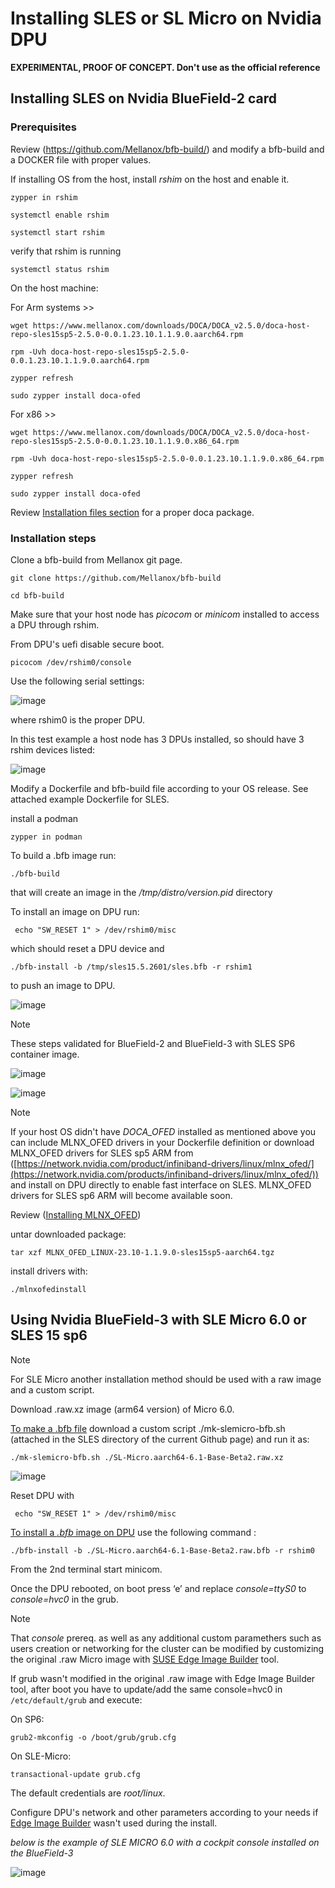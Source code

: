 # Installing SLES or SL Micro on Nvidia DPU 

**EXPERIMENTAL, PROOF OF CONCEPT. Don't use as the official reference**

## Installing SLES on Nvidia BlueField-2 card

### Prerequisites ###


Review (https://github.com/Mellanox/bfb-build/) and modify a bfb-build and a DOCKER file with proper values.

If installing OS from the host, install *rshim* on the host and enable it.

````
zypper in rshim
````
````
systemctl enable rshim
````

````
systemctl start rshim
````

verify that rshim is running

````
systemctl status rshim
````

On the host machine:

For Arm systems >>

````
wget https://www.mellanox.com/downloads/DOCA/DOCA_v2.5.0/doca-host-repo-sles15sp5-2.5.0-0.0.1.23.10.1.1.9.0.aarch64.rpm
````
````
rpm -Uvh doca-host-repo-sles15sp5-2.5.0-0.0.1.23.10.1.1.9.0.aarch64.rpm
````
````
zypper refresh 

````

````
sudo zypper install doca-ofed
````

For x86 >>

````
wget https://www.mellanox.com/downloads/DOCA/DOCA_v2.5.0/doca-host-repo-sles15sp5-2.5.0-0.0.1.23.10.1.1.9.0.x86_64.rpm
````
````
rpm -Uvh doca-host-repo-sles15sp5-2.5.0-0.0.1.23.10.1.1.9.0.x86_64.rpm
````
````
zypper refresh
````
````
sudo zypper install doca-ofed
````


Review [Installation files section](https://docs.nvidia.com/doca/sdk/nvidia+doca+installation+guide+for+linux/index.html#installation-files) for a proper doca package.


### Installation steps ###

Clone a bfb-build from Mellanox git page.

````
git clone https://github.com/Mellanox/bfb-build
````

````
cd bfb-build
````
Make sure that your host node has *picocom* or *minicom* installed to access a DPU through rshim.

From DPU's uefi disable secure boot.
````
picocom /dev/rshim0/console
````
Use the following serial settings:


![image](https://github.com/user-attachments/assets/66719abe-e588-470c-a337-279650c8a00d)


where rshim0 is the proper DPU.

In this test example a host node has 3 DPUs installed, so should have 3 rshim devices listed:

![image](https://github.com/alex-isv/solutions-engineering/assets/52678960/d5b92529-164e-4659-978c-061b0ce9e0be)


Modify a Dockerfile and bfb-build file according to your OS release. See attached example Dockerfile for SLES.

install a podman

````
zypper in podman
````


To build a .bfb image run:

````
./bfb-build
````
that will create an image in the */tmp/distro/version.pid* directory

To install an image on DPU run:

````
 echo "SW_RESET 1" > /dev/rshim0/misc
````
which should reset a DPU device and


````
./bfb-install -b /tmp/sles15.5.2601/sles.bfb -r rshim1
````
to push an image to DPU.

![image](https://github.com/alex-isv/solutions-engineering/assets/52678960/ce6f6da1-58a5-4880-9f0a-88d6a819704c)



> [!NOTE]
> These steps validated for BlueField-2 and BlueField-3 with SLES SP6 container image.
>  



![image](https://github.com/alex-isv/solutions-engineering/assets/52678960/3f2776a1-9ed3-4a7e-a979-e6fe8f0f6503)

![image](https://github.com/alex-isv/solutions-engineering/assets/52678960/ce27a886-9f3c-46a8-8dbd-ee39348b4f9d)


>[!NOTE]
>If your host OS didn't have *DOCA_OFED* installed as mentioned above you can include MLNX_OFED drivers in your Dockerfile definition or download MLNX_OFED drivers for SLES sp5 ARM from ([https://network.nvidia.com/product/infiniband-drivers/linux/mlnx_ofed/](https://network.nvidia.com/products/infiniband-drivers/linux/mlnx_ofed/)) and install on DPU directly to enable fast interface on SLES. MLNX_OFED drivers for SLES sp6 ARM will become available soon.
>
>Review ([Installing MLNX_OFED](https://docs.nvidia.com/networking/display/mlnxofedv24010331/installing+mlnx_ofed))
>
>untar downloaded package:
>````
>tar xzf MLNX_OFED_LINUX-23.10-1.1.9.0-sles15sp5-aarch64.tgz
>````
>install drivers with:
>````
>./mlnxofedinstall
>````

## Using Nvidia BlueField-3 with SLE Micro 6.0 or SLES 15 sp6 ##

>[!NOTE]
> For SLE Micro another installation method should be used with a raw image and a custom script.
>

Download .raw.xz image (arm64 version) of Micro 6.0.

<ins>To make a .bfb file</ins> download a custom script ./mk-slemicro-bfb.sh (attached in the SLES directory of the current Github page) and run it as:

````
./mk-slemicro-bfb.sh ./SL-Micro.aarch64-6.1-Base-Beta2.raw.xz 
````


![image](https://github.com/user-attachments/assets/9dde46ae-2e54-43c9-ad87-b46b3289ad25)

Reset DPU with

````
 echo "SW_RESET 1" > /dev/rshim0/misc
````


<ins>To install a *.bfb* image on DPU</ins> use the following command :

````
./bfb-install -b ./SL-Micro.aarch64-6.1-Base-Beta2.raw.bfb -r rshim0
````


From the 2nd terminal start minicom.


Once the DPU rebooted, on boot press ‘e’ and replace *console=ttyS0* to *console=hvc0* in the grub.

>[!NOTE]
> That *console* prereq. as well as any additional custom paramethers such as users creation or networking for the cluster can be modified by customizing the original .raw Micro image  with [SUSE Edge Image Builder](https://suse-edge.github.io/quickstart-eib.html#) tool.
> 

If grub wasn't modified in the original .raw image with Edge Image Builder tool, after boot you have to update/add the same console=hvc0 in `/etc/default/grub` and execute:

On SP6: 
````
grub2-mkconfig -o /boot/grub/grub.cfg
````

On SLE-Micro:
````
transactional-update grub.cfg
````

The default credentials are *root/linux*.

Configure DPU's network and other parameters according to your needs if [Edge Image Builder](https://suse-edge.github.io/quickstart-eib.html#) wasn't used during the install.

*below is the example of SLE MICRO 6.0 with a cockpit console installed on the BlueField-3*

![image](https://github.com/alex-isv/solutions-engineering/assets/52678960/10818af0-f1bc-4313-9990-a20d59539214)








